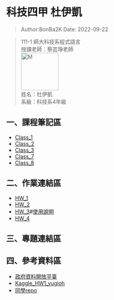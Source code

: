 # 科技四甲 杜伊凱

> Author:BonBa2K
> Date: 2022-09-22  

> 111-1 師大科技系程式語言<br />
> 授課老師：蔡芸琤老師<br />
 <img src="https://scontent.ftpe7-4.fna.fbcdn.net/v/t1.6435-9/159374364_1785537828267458_2349934586872699877_n.jpg?_nc_cat=105&ccb=1-7&_nc_sid=09cbfe&_nc_ohc=gsscAHPqqDoAX86SHR_&_nc_oc=AQmaFRdirCI32b3tNnfxN9XgbdEkMbehE4rifB1fNNh1zeHEJtHZb6L2LOHsV6oB63NVFAXuW--qGI2eOiWbdFbJ&_nc_ht=scontent.ftpe7-4.fna&oh=00_AT_RtK5XsNikFJ-7FjiRDiOEFr_vPan4jFe3N4wfzjxcuA&oe=6347CCA7" width = "100" height = "100" alt="M" align=center /><br />
> 姓名：杜伊凱 <br />
> 系級：科技系4年級 
## 一、課程筆記區
- [Class_1](https://github.com/BonBa2K/PL_Repo/tree/main/Class_1)
- [Class_2](https://github.com/BonBa2K/PL_Repo/tree/main/Class_2)
- [Class_3](https://github.com/BonBa2K/PL_Repo/tree/main/Class_3)
- [Class_7](https://github.com/BonBa2K/PL_Repo/tree/main/Class_7)
- [Class_8](https://github.com/BonBa2K/PL_Repo/tree/main/Class_8)
## 二、作業連結區
- [HW_1](https://github.com/BonBa2K/PL_Repo/blob/main/Class_3/BonBa_HW_1.ipynb)
- [HW_2](https://github.com/BonBa2K/PL_Repo/blob/main/class_4/BonBa_HW_2.ipynb)
- [HW_3](https://github.com/BonBa2K/PL_Repo/blob/main/class_7/BonBa_HW_3.py)#[使用說明](https://github.com/BonBa2K/PL_Repo/blob/main/class_7/HW3_README.md)
- [HW_4](https://medium.com/@dplovejess/youtube-你知道推薦影片會一路導向哪裡嗎-10da105b8f47)

## 三、專題連結區

## 四、參考資料區
- [政府資料開放平臺](https://data.gov.tw/datasets/search?p=1&size=10&s=dataset_view_times_desc&rct=283)
- [Kaggle_HW1_yugioh](https://www.kaggle.com/datasets/tathor/yugioh-trading-cards-dataset)
- [同學repo](https://docs.google.com/spreadsheets/d/1hRIOovstwJst0SXgM_bogjYsrHLVZv4uVOkmYrgbql0/edit#gid=948403574)
